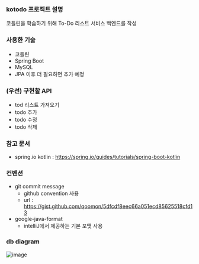 ### kotodo 프로젝트 설명
코틀린을 학습하기 위해 To-Do 리스트 서비스 백엔드를 작성

### 사용한 기술
- 코틀린
- Spring Boot
- MySQL
- JPA
이후 더 필요하면 추가 예정

### (우선) 구현할 API
- tod 리스트 가져오기
- todo 추가
- todo 수정
- todo 삭제

### 참고 문서
- spring.io kotlin : https://spring.io/guides/tutorials/spring-boot-kotlin

### 컨벤션
- git commit message
  - github convention 사용
  - url : https://gist.github.com/qoomon/5dfcdf8eec66a051ecd85625518cfd13
- google-java-format
  - intelliJ에서 제공하는 기본 포맷 사용

### db diagram
![image](https://github.com/bluetoya/kotodo/assets/168958526/5ac991ee-ef5b-424e-8c91-bea3fefac4f1)
